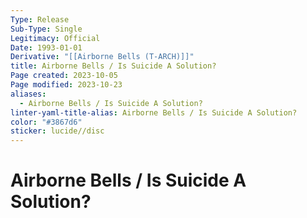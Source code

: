 ```yaml
---
Type: Release
Sub-Type: Single
Legitimacy: Official
Date: 1993-01-01
Derivative: "[[Airborne Bells (T-ARCH)]]"
title: Airborne Bells / Is Suicide A Solution?
Page created: 2023-10-05
Page modified: 2023-10-23
aliases:
  - Airborne Bells / Is Suicide A Solution?
linter-yaml-title-alias: Airborne Bells / Is Suicide A Solution?
color: "#3867d6"
sticker: lucide//disc
---
```

# Airborne Bells / Is Suicide A Solution?
